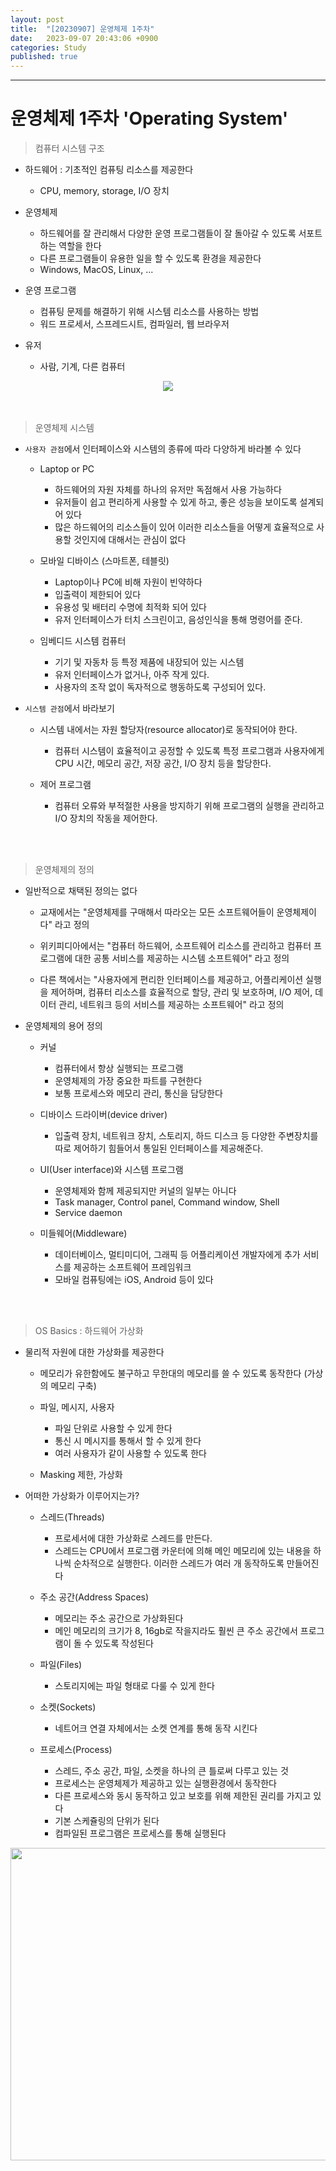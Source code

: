 ```yaml
---
layout: post
title:  "[20230907] 운영체제 1주차"
date:   2023-09-07 20:43:06 +0900
categories: Study
published: true
---
```


---
# 운영체제 1주차 'Operating System'

> 컴퓨터 시스템 구조

- 하드웨어 : 기초적인 컴퓨팅 리소스를 제공한다
  - CPU, memory, storage, I/O 장치

- 운영체제 
  - 하드웨어를 잘 관리해서 다양한 운영 프로그램들이 잘 돌아갈 수 있도록 서포트하는 역할을 한다
  - 다른 프로그램들이 유용한 일을 할 수 있도록 환경을 제공한다
  - Windows, MacOS, Linux, ...

- 운영 프로그램
  - 컴퓨팅 문제를 해결하기 위해 시스템 리소스를 사용하는 방법
  - 워드 프로세서, 스프레드시트, 컴파일러, 웹 브라우저

- 유저
  - 사람, 기계, 다른 컴퓨터
<center><img src="https://github.com/yaejinkong/yaejinkong.github.io/assets/127467781/a3feb667-9519-4f98-a4fb-e20e01e1e1ca"></center>

<br>
<br>

> 운영체제 시스템

- `사용자 관점`에서 인터페이스와 시스템의 종류에 따라 다양하게 바라볼 수 있다
  - Laptop or PC 
    - 하드웨어의 자원 자체를 하나의 유저만 독점해서 사용 가능하다
    - 유저들이 쉽고 편리하게 사용할 수 있게 하고, 좋은 성능을 보이도록 설계되어 있다
    - 많은 하드웨어의 리소스들이 있어 이러한 리소스들을 어떻게 효율적으로 사용할 것인지에 대해서는 관심이 없다
  
  - 모바일 디바이스 (스마트폰, 테블릿)
    - Laptop이나 PC에 비해 자원이 빈약하다
    - 입출력이 제한되어 있다
    - 유용성 및 배터리 수명에 최적화 되어 있다
    - 유저 인터페이스가 터치 스크린이고, 음성인식을 통해 명령어를 준다.

  - 임베디드 시스템 컴퓨터
    - 기기 및 자동차 등 특정 제품에 내장되어 있는 시스템    
    - 유저 인터페이스가 없거나, 아주 작게 있다. 
    - 사용자의 조작 없이 독자적으로 행동하도록 구성되어 있다. <br>

- `시스템 관점`에서 바라보기 
  - 시스템 내에서는 자원 할당자(resource allocator)로 동작되어야 한다.
    - 컴퓨터 시스템이 효율적이고 공정할 수 있도록 특정 프로그램과 사용자에게 CPU 시간, 메모리 공간, 저장 공간, I/O 장치 등을 할당한다.  
    
  - 제어 프로그램
    - 컴퓨터 오류와 부적절한 사용을 방지하기 위해 프로그램의 실행을 관리하고 I/O 장치의 작동을 제어한다. 

<br>
<br> 

> 운영체제의 정의

- 일반적으로 채택된 정의는 없다
  - 교재에서는 "운영체제를 구매해서 따라오는 모든 소프트웨어들이 운영체제이다" 라고 정의

  - 위키피디아에서는 "컴퓨터 하드웨어, 소프트웨어 리소스를 관리하고 컴퓨터 프로그램에 대한 공통 서비스를 제공하는 시스템 소프트웨어" 라고 정의

  - 다른 책에서는 "사용자에게 편리한 인터페이스를 제공하고, 어플리케이션 실행을 제어하며, 컴퓨터 리소스를 효율적으로 할당, 관리 및 보호하며, I/O 제어, 데이터 관리, 네트워크 등의 서비스를 제공하는 소프트웨어" 라고 정의 

- 운영체제의 용어 정의
  - 커널
    - 컴퓨터에서 항상 실행되는 프로그램
    - 운영체제의 가장 중요한 파트를 구현한다
    - 보통 프로세스와 메모리 관리, 통신을 담당한다
  
  - 디바이스 드라이버(device driver)
    - 입출력 장치, 네트워크 장치, 스토리지, 하드 디스크 등 다양한 주변장치를 따로 제어하기 힘들어서 통일된 인터페이스를 제공해준다.
  
  - UI(User interface)와 시스템 프로그램
    - 운영체제와 함께 제공되지만 커널의 일부는 아니다
    - Task manager, Control panel, Command window, Shell
    - Service daemon

  - 미들웨어(Middleware)
    - 데이터베이스, 멀티미디어, 그래픽 등 어플리케이션 개발자에게 추가 서비스를 제공하는 소프트웨어 프레임워크
    - 모바일 컴퓨팅에는 iOS, Android 등이 있다

<br>
<br>  

> OS Basics : 하드웨어 가상화

- 물리적 자원에 대한 가상화를 제공한다
  - 메모리가 유한함에도 불구하고 무한대의 메모리를 쓸 수 있도록 동작한다 (가상의 메모리 구축)
  
  - 파일, 메시지, 사용자
    - 파일 단위로 사용할 수 있게 한다
    - 통신 시 메시지를 통해서 할 수 있게 한다
    - 여러 사용자가 같이 사용할 수 있도록 한다

  - Masking 제한, 가상화 


- 어떠한 가상화가 이루어지는가?
  - 스레드(Threads)
    - 프로세서에 대한 가상화로 스레드를 만든다.
    - 스레드는 CPU에서 프로그램 카운터에 의해 메인 메모리에 있는 내용을 하나씩 순차적으로 실행한다. 이러한 스레드가 여러 개 동작하도록 만들어진다

  - 주소 공간(Address Spaces)
    - 메모리는 주소 공간으로 가상화된다
    - 메인 메모리의 크기가 8, 16gb로 작을지라도 훨씬 큰 주소 공간에서 프로그램이 돌 수 있도록 작성된다

  - 파일(Files)
    - 스토리지에는 파일 형태로 다룰 수 있게 한다
  
  - 소켓(Sockets)
    - 네트어크 연결 자체에서는 소켓 연계를 통해 동작 시킨다

  - 프로세스(Process)
    - 스레드, 주소 공간, 파일, 소켓을 하나의 큰 틀로써 다루고 있는 것
    - 프로세스는 운영체제가 제공하고 있는 실행환경에서 동작한다
    - 다른 프로세스와 동시 동작하고 있고 보호를 위해 제한된 권리를 가지고 있다
    - 기본 스케쥴링의 단위가 된다
    - 컴파일된 프로그램은 프로세스를 통해 실행된다
<center><img src="https://github.com/yaejinkong/yaejinkong.github.io/assets/127467781/7c20a9b8-181f-499c-b6fb-9e6b26be18a7" width = "700" height = "500"></center>
  


